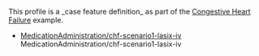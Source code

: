 This profile is a \_case feature definition\_ as part of the [Congestive Heart Failure](examples/chf/chf.html) example.

*   [MedicationAdministration/chf-scenario1-lasix-iv](MedicationAdministration-chf-scenario1-lasix-iv.html) MedicationAdministration/chf-scenario1-lasix-iv